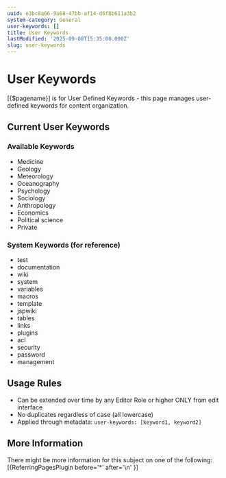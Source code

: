 ```yaml
---
uuid: e3bc8a66-9a68-47bb-af14-d6f8b611a3b2
system-category: General
user-keywords: []
title: User Keywords
lastModified: '2025-09-08T15:35:00.000Z'
slug: user-keywords
---
```

# User Keywords

[{$pagename}] is for User Defined Keywords - this page manages user-defined keywords for content organization.

## Current User Keywords

### Available Keywords
* Medicine
* Geology
* Meteorology
* Oceanography
* Psychology
* Sociology
* Anthropology
* Economics
* Political science
* Private

### System Keywords (for reference)
- test
- documentation
- wiki
- system
- variables
- macros
- template
- jspwiki
- tables
- links
- plugins
- acl
- security
- password
- management

## Usage Rules

- Can be extended over time by any Editor Role or higher ONLY from edit interface
- No duplicates regardless of case (all lowercase)
- Applied through metadata: `user-keywords: [keyword1, keyword2]`

## More Information

There might be more information for this subject on one of the following:
[{ReferringPagesPlugin before='*' after='\n' }]
